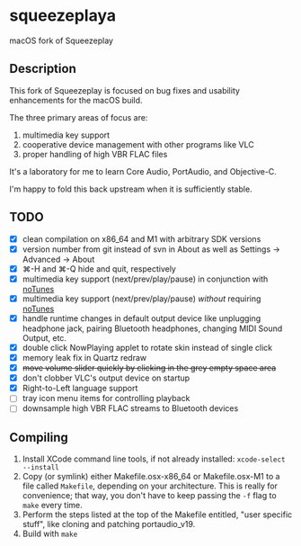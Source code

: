 # squeezeplaya

macOS fork of Squeezeplay

## Description

This fork of Squeezeplay is focused on bug fixes and usability enhancements for the macOS build.

The three primary areas of focus are:
1. multimedia key support
2. cooperative device management with other programs like VLC
3. proper handling of high VBR FLAC files

It's a laboratory for me to learn Core Audio, PortAudio, and Objective-C.

I'm happy to fold this back upstream when it is sufficiently stable.

## TODO

- [x] clean compilation on x86\_64 and M1 with arbitrary SDK versions
- [x] version number from git instead of svn in About as well as Settings -> Advanced -> About
- [x] ⌘-H and ⌘-Q hide and quit, respectively
- [x] multimedia key support (next/prev/play/pause) in conjunction with [noTunes](https://github.com/tombonez/noTunes)
- [x] multimedia key support (next/prev/play/pause) _without_ requiring [noTunes](https://github.com/tombonez/noTunes)
- [x] handle runtime changes in default output device like unplugging headphone jack, pairing Bluetooth headphones, changing MIDI Sound Output, etc.
- [x] double click NowPlaying applet to rotate skin instead of single click
- [x] memory leak fix in Quartz redraw
- [x] ~~move volume slider quickly by clicking in the grey empty space area~~
- [x] don't clobber VLC's output device on startup
- [x] Right-to-Left language support
- [ ] tray icon menu items for controlling playback
- [ ] downsample high VBR FLAC streams to Bluetooth devices

## Compiling

1. Install XCode command line tools, if not already installed: `xcode-select --install`
1. Copy (or symlink) either Makefile.osx-x86\_64 or Makefile.osx-M1 to a file called `Makefile`, depending on your architecture.
   This is really for convenience; that way, you don't have to keep passing the `-f` flag to `make` every time.
1. Perform the steps listed at the top of the Makefile entitled, "user specific stuff", like cloning and patching portaudio\_v19.
1. Build with `make`
